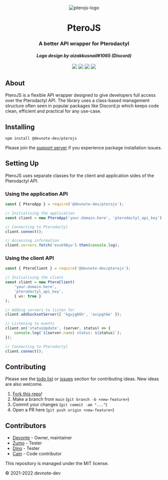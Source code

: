 <p align="center"><img src="https://cdn.discordapp.com/icons/878103328351977533/c9be4583e92d43efd1df18719f91ec37.webp?size=256" alt="pterojs-logo"></p>
<h1 align="center">PteroJS</h1>
<h3 align="center"><strong>A better API wrapper for Pterodactyl</strong></h3>
<h4 align="center"><i>Logo design by aizakkusnail#1065 (Discord)</i></h4>
<p align="center"><img src="https://img.shields.io/badge/discord-invite-5865f2?style=for-the-badge&logo=discord&logoColor=white"> <img src="https://img.shields.io/badge/version-1.2.0-3572A5?style=for-the-badge"> <img src="https://img.shields.io/github/issues/devnote-dev/PteroJS.svg?style=for-the-badge"> <img src="https://img.shields.io/badge/docs-coming_soon-e67e22?style=for-the-badge"></p>

## About
PteroJS is a flexible API wrapper designed to give developers full access over the Pterodactyl API. The library uses a class-based management structure often seen in popular packages like Discord.js which keeps code clean, efficient and practical for any use-case.

## Installing
```
npm install @devnote-dev/pterojs
```
Please join the [support server](https://discord.gg/rmRw4W5XXz) if you experience package installation issues.

## Setting Up
PteroJS uses separate classes for the client and application sides of the Pterodactyl API.

### Using the application API
```js
const { PteroApp } = require('@devnote-dev/pterojs');

// Initialising the application
const client = new PteroApp('your.domain.here', 'pterodactyl_api_key');

// Connecting to Pterodactyl
client.connect();

// Accessing information
client.servers.fetch('evuk98yu').then(console.log);
```

### Using the client API
```js
const { PteroClient } = require('@devnote-dev/pterojs');

// Initialising the client
const client = new PteroClient(
    'your.domain.here',
    'pterodactyl_api_key',
    { ws: true }
);

// Adding servers to listen for
client.addSocksetServer([ 'kgujg66h', 'avipgt6e' ]);

// Listening to events
client.on('statusUpdate', (server, status) => {
    console.log(`${server.name} status: ${status}`);
});

// Connecting to Pterodactyl
client.connect();
```

## Contributing
Please see the [todo list](https://github.com/PteroPackages/PteroJS/blob/main/TODO.md) or [issues](https://github.com/PteroPackages/PteroJS/issues) section for contributing ideas. New ideas are also welcome.

1. [Fork this repo](https://github.com/PteroPackages/pterojs/fork)!
2. Make a branch from `main` (`git branch -b <new-feature>`)
3. Commit your changes (`git commit -am "..."`)
4. Open a PR here (`git push origin <new-feature>`)

## Contributors
* [Devonte](https://github.com/devnote-dev) - Owner, maintainer
* [Zumo](https://github.com/ZumoDev) - Tester
* [Dino](https://github.com/DinoTheDevOfficial) - Tester
* [Cain](https://github.com/cainthebest) - Code contributor

This repository is managed under the MIT license.

© 2021-2022 devnote-dev
